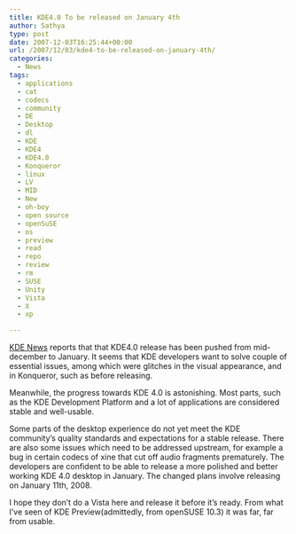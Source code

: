 ```yaml
---
title: KDE4.0 To be released on January 4th
author: Sathya
type: post
date: 2007-12-03T16:25:44+00:00
url: /2007/12/03/kde4-to-be-released-on-january-4th/
categories:
  - News
tags:
  - applications
  - cat
  - codecs
  - community
  - DE
  - Desktop
  - dl
  - KDE
  - KDE4
  - KDE4.0
  - Konqueror
  - linux
  - LV
  - MID
  - New
  - oh-boy
  - open source
  - openSuSE
  - os
  - preview
  - read
  - repo
  - review
  - rm
  - SUSE
  - Unity
  - Vista
  - X
  - xp

---
```

[KDE News][1] reports that that KDE4.0 release has been pushed from mid-december to January. It seems that KDE developers want to solve couple of essential issues, among which were glitches in the visual appearance, and in Konqueror, such as before releasing.

Meanwhile, the progress towards KDE 4.0 is astonishing. Most parts, such as the KDE Development Platform and a lot of applications are considered stable and well-usable.

Some parts of the desktop experience do not yet meet the KDE community&#8217;s quality standards and expectations for a stable release. There are also some issues which need to be addressed upstream, for example a bug in certain codecs of xine that cut off audio fragments prematurely. The developers are confident to be able to release a more polished and better working KDE 4.0 desktop in January. The changed plans involve releasing on January 11th, 2008.

I hope they don&#8217;t do a Vista here and release it before it&#8217;s ready. From what I&#8217;ve seen of KDE Preview(admittedly, from openSUSE 10.3) it was far, far from usable.

 [1]: http://dot.kde.org/1196525703/